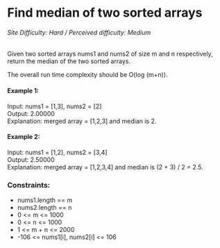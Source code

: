 # Find median of two sorted arrays
###### Site Difficulty: Hard / Perceived difficulty: Medium
Given two sorted arrays nums1 and nums2 of size m and n respectively, return the median of the two sorted arrays.

The overall run time complexity should be O(log (m+n)).



#### Example 1:

Input: nums1 = [1,3], nums2 = [2]\
Output: 2.00000\
Explanation: merged array = [1,2,3] and median is 2.
#### Example 2:

Input: nums1 = [1,2], nums2 = [3,4]\
Output: 2.50000\
Explanation: merged array = [1,2,3,4] and median is (2 + 3) / 2 = 2.5.


### Constraints:

- nums1.length == m
- nums2.length == n
- 0 <= m <= 1000
- 0 <= n <= 1000
- 1 <= m + n <= 2000
- -106 <= nums1[i], nums2[i] <= 106